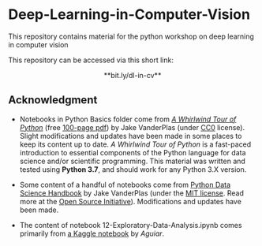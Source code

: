 # Deep-Learning-in-Computer-Vision
This repository contains material for the python workshop on deep learning in computer vision

This repository can be accessed via this short link:
<p style="text-align: center;"> **bit.ly/dl-in-cv** </p>

## Acknowledgment

* Notebooks in Python Basics folder come from [*A Whirlwind Tour of Python*](http://www.oreilly.com/programming/free/a-whirlwind-tour-of-python.csp) (free [100-page pdf](http://www.oreilly.com/programming/free/files/a-whirlwind-tour-of-python.pdf)) by Jake VanderPlas (under [CC0](https://creativecommons.org/share-your-work/public-domain/cc0/) license). Slight modifications and updates have been made in some places to keep its content up to date. *A Whirlwind Tour of Python* is a fast-paced introduction to essential components of the Python language for data science and/or scientific programming. This material was written and tested using **Python 3.7**, and should work for any Python 3.X version.

* Some content of a handful of notebooks come from [Python Data Science Handbook](http://shop.oreilly.com/product/0636920034919.do) by Jake VanderPlas (under the [MIT license](LICENSE-CODE). Read more at the [Open Source Initiative](https://opensource.org/licenses/MIT)). Modifications and updates have been made.

* The content of notebook 12-Exploratory-Data-Analysis.ipynb comes primarily from [a Kaggle notebook](https://www.kaggle.com/jsaguiar/exploratory-analysis-with-seaborn) by *Aguiar*.
